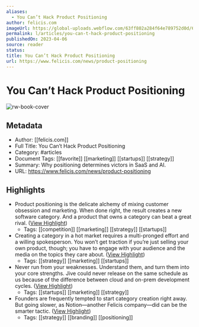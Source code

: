 ```yaml
---
aliases:
  - You Can’t Hack Product Positioning
author: felicis.com
imageUrl: https://global-uploads.webflow.com/63ff802a284f64e789752d0d/644ff7ca8f09400850b7566b_Category%20representation.jpg
permalink: l/articles/you-can-t-hack-product-positioning
publishedOn: 2023-04-06
source: reader
status: 
title: You Can’t Hack Product Positioning
url: https://www.felicis.com/news/product-positioning
---
```

# You Can’t Hack Product Positioning

![rw-book-cover](https://global-uploads.webflow.com/63ff802a284f64e789752d0d/644ff7ca8f09400850b7566b_Category%20representation.jpg)

## Metadata

- Author: [[felicis.com]]
- Full Title: You Can’t Hack Product Positioning
- Category: #articles
- Document Tags: [[favorite]] [[marketing]] [[startups]] [[strategy]]
- Summary: Why positioning determines victors in SaaS and AI.
- URL: https://www.felicis.com/news/product-positioning

## Highlights

- Product positioning is the delicate alchemy of mixing customer obsession and marketing. When done right, the result creates a new software category. And a product that owns a category can beat a great rival. ([View Highlight](https://read.readwise.io/read/01h2fmgmhf7cxay8g77ffwh331))
    - Tags: [[competition]] [[marketing]] [[strategy]] [[startups]]
- Creating a category in a hot market requires a multi-pronged effort and a willing spokesperson. You won’t get traction if you’re just selling your own product, though; you have to engage with your audience and the media on the topics they care about. ([View Highlight](https://read.readwise.io/read/01h2fmj42zsmtgkbpqsqcy5yyg))
    - Tags: [[strategy]] [[marketing]] [[startups]]
- Never run from your weaknesses. Understand them, and turn them into your core strengths. Jive could never release on the same schedule as us because of the difference between cloud and on-prem development cycles. ([View Highlight](https://read.readwise.io/read/01h2fmm1hnczqp6nbmvqnqjw6n))
    - Tags: [[startups]] [[marketing]] [[strategy]]
- Founders are frequently tempted to start category creation right away. But going slower, as Notion—another Felicis company—did can be the smarter tactic. ([View Highlight](https://read.readwise.io/read/01hccdyzm9wjrczz8vst7ngwkk))
    - Tags: [[strategy]] [[branding]] [[positioning]]
